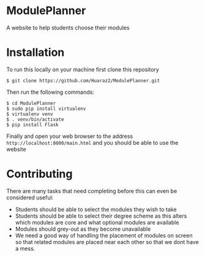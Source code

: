 # ModulePlanner

A website to help students choose their modules

Installation
============

To run this locally on your machine first clone this repository

```
$ git clone https://github.com/Huaraz2/ModulePlanner.git
```

Then run the following commands:
```
$ cd ModulePlanner  
$ sudo pip install virtualenv
$ virtualenv venv
$ . venv/bin/activate
$ pip install Flask
```

Finally and open your web browser to the address
```http://localhost:8000/main.html``` and you should be able to use the website



Contributing
============

There are many tasks that need completing before this can even be considered
useful:

  - Students should be able to select the modules they wish to take
  - Students should be able to select their degree scheme as this alters which
    modules are core and what optional modules are available
  - Modules should grey-out as they become unavailable
  - We need a good way of handling the placement of modules on screen
    so that related modules are placed near each other so that we dont have a
    mess.
